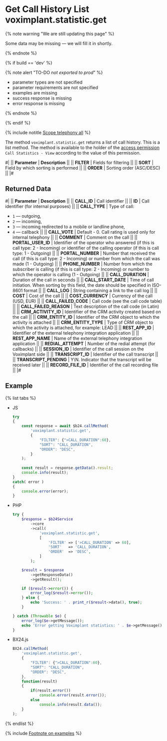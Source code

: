 # Get Call History List voximplant.statistic.get

{% note warning "We are still updating this page" %}

Some data may be missing — we will fill it in shortly.

{% endnote %}

{% if build == 'dev' %}

{% note alert "TO-DO _not exported to prod_" %}

- parameter types are not specified
- parameter requirements are not specified
- examples are missing
- success response is missing
- error response is missing

{% endnote %}

{% endif %}

{% include notitle [Scope telephony all](./_includes/scope-telephony-all.md) %}

The method `voximplant.statistic.get` returns a list of call history. This is a list method. The method is available to the holder of the [access permission](https://helpdesk.bitrix24.com/open/18216960/) `Call Statistics - View` according to the value of this permission.

#| 
|| **Parameter** | **Description** || 
|| **FILTER** | Fields for filtering || 
|| **SORT** | Field by which sorting is performed || 
|| **ORDER** | Sorting order (ASC/DESC) || 
|#

## Returned Data

#| 
|| **Parameter** | **Description** || 
|| **CALL_ID** | Call identifier || 
|| **ID** | Call identifier (for internal purposes) || 
|| **CALL_TYPE** | Type of call: 
- `1` — outgoing,
- `2` — incoming,
- `3` — incoming redirected to a mobile or landline phone,
- `4` — callback || 
|| **CALL_VOTE** | Default - 0. Call rating is used only for internal telephony || 
|| **COMMENT** | Comment on the call || 
|| **PORTAL_USER_ID** | Identifier of the operator who answered (if this is call type: 2 - Incoming) or identifier of the calling operator (if this is call type: 1 - Outgoing) || 
|| **PORTAL_NUMBER** | Number that received the call (if this is call type: 2 - Incoming) or number from which the call was made (1 - Outgoing) || 
|| **PHONE_NUMBER** | Number from which the subscriber is calling (if this is call type: 2 - Incoming) or number to which the operator is calling (1 - Outgoing) || 
|| **CALL_DURATION** | Duration of the call in seconds || 
|| **CALL_START_DATE** | Time of call initiation. When sorting by this field, the date should be specified in ISO-8601 format || 
|| **CALL_LOG** | String containing a link to the call log || 
|| **COST** | Cost of the call || 
|| **COST_CURRENCY** | Currency of the call (USD, EUR) || 
|| **CALL_FAILED_CODE** | Call code (see the call code table) || 
|| **CALL_FAILED_REASON** | Text description of the call code (in Latin) || 
|| **CRM_ACTIVITY_ID** | Identifier of the CRM activity created based on the call || 
|| **CRM_ENTITY_ID** | Identifier of the CRM object to which the activity is attached || 
|| **CRM_ENTITY_TYPE** | Type of CRM object to which the activity is attached, for example: LEAD || 
|| **REST_APP_ID** | Identifier of the external telephony integration application || 
|| **REST_APP_NAME** | Name of the external telephony integration application || 
|| **REDIAL_ATTEMPT** | Number of the redial attempt (for callbacks) || 
|| **SESSION_ID** | Identifier of the call session on the Voximplant side || 
|| **TRANSCRIPT_ID** | Identifier of the call transcript || 
|| **TRANSCRIPT_PENDING** | Y\N. Indicator that the transcript will be received later || 
|| **RECORD_FILE_ID** | Identifier of the call recording file || 
|#

## Example

{% list tabs %}

- JS

    ```js
    try
    {
        const response = await $b24.callMethod(
            'voximplant.statistic.get',
            {
                "FILTER": {">CALL_DURATION":60},
                "SORT": "CALL_DURATION",
                "ORDER": "DESC",
            }
        );
        
        const result = response.getData().result;
        console.info(result);
    }
    catch( error )
    {
        console.error(error);
    }
    ```

- PHP

    ```php
    try {
        $response = $b24Service
            ->core
            ->call(
                'voximplant.statistic.get',
                [
                    'FILTER' => ['>CALL_DURATION' => 60],
                    'SORT'   => 'CALL_DURATION',
                    'ORDER'  => 'DESC',
                ]
            );
    
        $result = $response
            ->getResponseData()
            ->getResult();
    
        if ($result->error()) {
            error_log($result->error());
        } else {
            echo 'Success: ' . print_r($result->data(), true);
        }
    
    } catch (Throwable $e) {
        error_log($e->getMessage());
        echo 'Error getting Voximplant statistics: ' . $e->getMessage();
    }
    ```

- BX24.js

    ```js
    BX24.callMethod(
        'voximplant.statistic.get',
        {
            "FILTER": {">CALL_DURATION":60},
            "SORT": "CALL_DURATION",
            "ORDER": "DESC",
        },
        function(result)
        {
            if(result.error())
                console.error(result.error());
            else
                console.info(result.data());
        }
    );
    ```

{% endlist %}

{% include [Footnote on examples](../../_includes/examples.md) %}